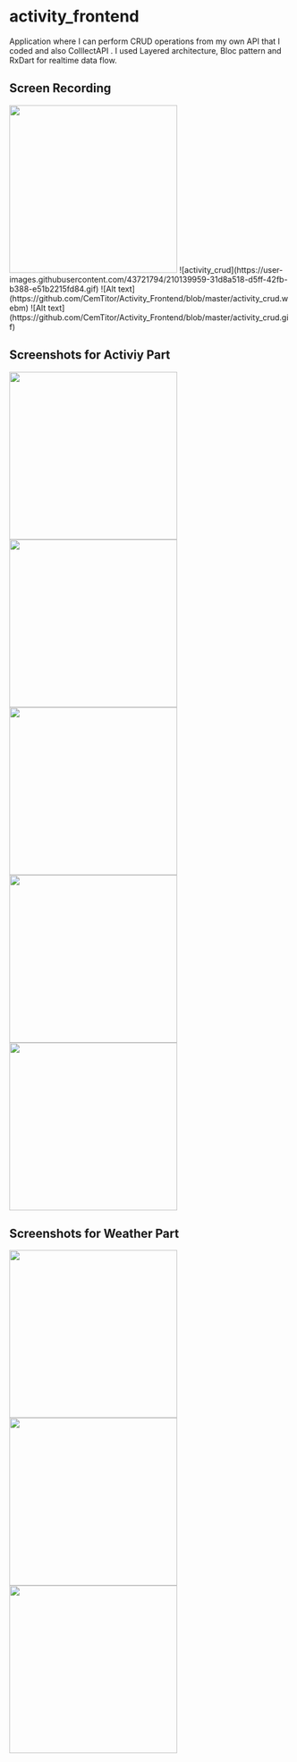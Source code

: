 # activity_frontend

Application where I can perform CRUD operations from my own API that I coded and also ColllectAPI . I used Layered architecture, Bloc pattern and RxDart for realtime data flow.


## Screen Recording

<img src="https://user-images.githubusercontent.com/43721794/210139959-31d8a518-d5ff-42fb-b388-e51b2215fd84.gif" width="300"/>
![activity_crud](https://user-images.githubusercontent.com/43721794/210139959-31d8a518-d5ff-42fb-b388-e51b2215fd84.gif)
![Alt text](https://github.com/CemTitor/Activity_Frontend/blob/master/activity_crud.webm)
![Alt text](https://github.com/CemTitor/Activity_Frontend/blob/master/activity_crud.gif)




## Screenshots for Activiy Part


<img src="https://user-images.githubusercontent.com/43721794/210139361-e4a9bb4e-1b4e-4c36-976f-0dc21b869d14.png" width="300"/> <img src="https://user-images.githubusercontent.com/43721794/210139411-96b69ce7-6593-47eb-847a-a460fa7e24dc.png" width="300"/>  <img src="https://user-images.githubusercontent.com/43721794/210139423-0a5ec381-f3f0-417d-8c55-514a54562e99.png" width="300"/>  <img src="https://user-images.githubusercontent.com/43721794/210139424-71dd970a-40a6-475d-940c-04dcede02e89.png" width="300"/>  <img src="https://user-images.githubusercontent.com/43721794/210139430-1c11a290-bba2-4950-9cf1-048556761dad.png" width="300"/> 


## Screenshots for Weather Part

<img src="https://user-images.githubusercontent.com/43721794/210139478-9c0fcfbc-89dd-4b92-9556-ebcc70cd9742.png" width="300"/>  <img src="https://user-images.githubusercontent.com/43721794/210139498-b7bacfc1-21e3-462a-8912-c599317cab94.png" width="300"/>  <img src="https://user-images.githubusercontent.com/43721794/210139515-70527036-c196-4e16-b34c-9c1ae64fddaa.png" width="300"/> 
